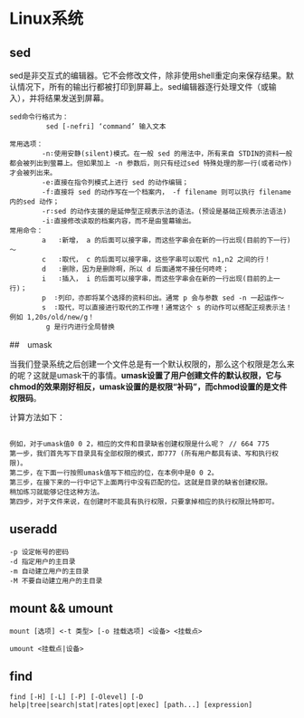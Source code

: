 # Linux系统

## sed

sed是非交互式的编辑器。它不会修改文件，除非使用shell重定向来保存结果。默认情况下，所有的输出行都被打印到屏幕上。sed编辑器逐行处理文件（或输入），并将结果发送到屏幕。

```
sed命令行格式为：
         sed [-nefri] ‘command’ 输入文本    

常用选项：
        -n∶使用安静(silent)模式。在一般 sed 的用法中，所有来自 STDIN的资料一般都会被列出到萤幕上。但如果加上 -n 参数后，则只有经过sed 特殊处理的那一行(或者动作)才会被列出来。
        -e∶直接在指令列模式上进行 sed 的动作编辑；
        -f∶直接将 sed 的动作写在一个档案内， -f filename 则可以执行 filename 内的sed 动作；
        -r∶sed 的动作支援的是延伸型正规表示法的语法。(预设是基础正规表示法语法)
        -i∶直接修改读取的档案内容，而不是由萤幕输出。       
常用命令：
        a   ∶新增， a 的后面可以接字串，而这些字串会在新的一行出现(目前的下一行)～
        c   ∶取代， c 的后面可以接字串，这些字串可以取代 n1,n2 之间的行！
        d   ∶删除，因为是删除啊，所以 d 后面通常不接任何咚咚；
        i   ∶插入， i 的后面可以接字串，而这些字串会在新的一行出现(目前的上一行)；
        p  ∶列印，亦即将某个选择的资料印出。通常 p 会与参数 sed -n 一起运作～
        s  ∶取代，可以直接进行取代的工作哩！通常这个 s 的动作可以搭配正规表示法！例如 1,20s/old/new/g！
         g 是行内进行全局替换
```

##　umask

当我们登录系统之后创建一个文件总是有一个默认权限的，那么这个权限是怎么来的呢？这就是umask干的事情。**umask设置了用户创建文件的默认权限，它与chmod的效果刚好相反，umask设置的是权限“补码”，而chmod设置的是文件权限码**。

计算方法如下：

```

例如，对于umask值0 0 2，相应的文件和目录缺省创建权限是什么呢？ // 664 775
第一步，我们首先写下目录具有全部权限的模式，即777 (所有用户都具有读、写和执行权限)。
第二步，在下面一行按照umask值写下相应的位，在本例中是0 0 2。
第三步，在接下来的一行中记下上面两行中没有匹配的位。这就是目录的缺省创建权限。
稍加练习就能够记住这种方法。
第四步，对于文件来说，在创建时不能具有执行权限，只要拿掉相应的执行权限比特即可。

```

## useradd

```
-p 设定帐号的密码
-d 指定用户的主目录
-m 自动建立用户的主目录
-M 不要自动建立用户的主目录
```

## mount && umount

```
mount [选项] <-t 类型> [-o 挂载选项] <设备> <挂载点>

umount <挂载点|设备>
```

## find

```
find [-H] [-L] [-P] [-Olevel] [-D help|tree|search|stat|rates|opt|exec] [path...] [expression]
```
